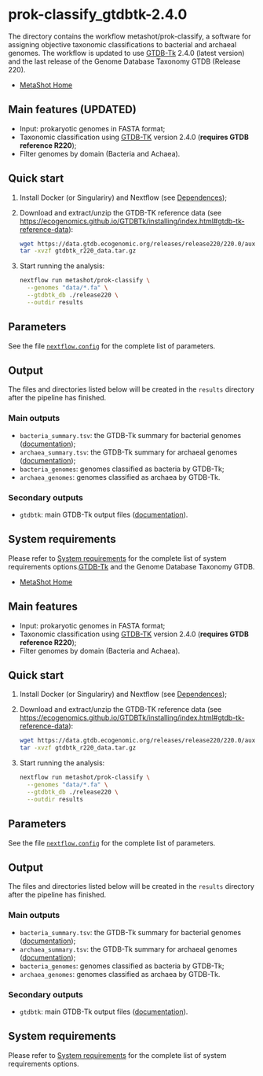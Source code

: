 # prok-classify_gtdbtk-2.4.0
The directory contains the workflow metashot/prok-classify, a software for assigning objective taxonomic classifications to bacterial and archaeal genomes. The workflow is updated to use [GTDB-Tk](https://github.com/Ecogenomics/GTDBTk) 2.4.0 (latest version) and the last release of the Genome Database Taxonomy GTDB (Release 220). 

- [MetaShot Home](https://metashot.github.io/)

## Main features (UPDATED)

- Input: prokaryotic genomes in FASTA format;
- Taxonomic classification using
  [GTDB-TK](https://github.com/Ecogenomics/GTDBTk) version 2.4.0 (**requires
  GTDB reference R220**);
- Filter genomes by domain (Bacteria and Achaea).

## Quick start

1. Install Docker (or Singulariry) and Nextflow (see
   [Dependences](https://metashot.github.io/#dependencies));
1. Download and extract/unzip the GTDB-TK reference data (see
   https://ecogenomics.github.io/GTDBTk/installing/index.html#gtdb-tk-reference-data):
   
   ```bash
   wget https://data.gtdb.ecogenomic.org/releases/release220/220.0/auxillary_files/gtdbtk_package/full_package/gtdbtk_r220_data.tar.gz
   tar -xvzf gtdbtk_r220_data.tar.gz
   ```
1. Start running the analysis:

   ```bash
   nextflow run metashot/prok-classify \
     --genomes "data/*.fa" \
     --gtdbtk_db ./release220 \
     --outdir results
   ```

## Parameters
See the file [`nextflow.config`](nextflow.config) for the complete list of
parameters.

## Output
The files and directories listed below will be created in the `results` directory
after the pipeline has finished.

### Main outputs
- `bacteria_summary.tsv`: the GTDB-Tk summary for bacterial genomes
  ([documentation](https://ecogenomics.github.io/GTDBTk/files/summary.tsv.html));
- `archaea_summary.tsv`: the GTDB-Tk summary for archaeal genomes
  ([documentation](https://ecogenomics.github.io/GTDBTk/files/summary.tsv.html));
- `bacteria_genomes`: genomes classified as bacteria by GTDB-Tk;
- `archaea_genomes`: genomes classified as archaea by GTDB-Tk.

### Secondary outputs
- `gtdbtk`: main GTDB-Tk output files
  ([documentation](https://ecogenomics.github.io/GTDBTk/files/index.html)).

## System requirements
Please refer to [System
requirements](https://metashot.github.io/#system-requirements) for the complete
list of system requirements options.[GTDB-Tk](https://github.com/Ecogenomics/GTDBTk) and the Genome Database
Taxonomy GTDB.

- [MetaShot Home](https://metashot.github.io/)

## Main features

- Input: prokaryotic genomes in FASTA format;
- Taxonomic classification using
  [GTDB-TK](https://github.com/Ecogenomics/GTDBTk) version 2.4.0 (**requires
  GTDB reference R220**);
- Filter genomes by domain (Bacteria and Achaea).

## Quick start

1. Install Docker (or Singulariry) and Nextflow (see
   [Dependences](https://metashot.github.io/#dependencies));
1. Download and extract/unzip the GTDB-TK reference data (see
   https://ecogenomics.github.io/GTDBTk/installing/index.html#gtdb-tk-reference-data):
   
   ```bash
   wget https://data.gtdb.ecogenomic.org/releases/release220/220.0/auxillary_files/gtdbtk_package/full_package/gtdbtk_r220_data.tar.gz
   tar -xvzf gtdbtk_r220_data.tar.gz
   ```
1. Start running the analysis:

   ```bash
   nextflow run metashot/prok-classify \
     --genomes "data/*.fa" \
     --gtdbtk_db ./release220 \
     --outdir results
   ```

## Parameters
See the file [`nextflow.config`](nextflow.config) for the complete list of
parameters.

## Output
The files and directories listed below will be created in the `results` directory
after the pipeline has finished.

### Main outputs
- `bacteria_summary.tsv`: the GTDB-Tk summary for bacterial genomes
  ([documentation](https://ecogenomics.github.io/GTDBTk/files/summary.tsv.html));
- `archaea_summary.tsv`: the GTDB-Tk summary for archaeal genomes
  ([documentation](https://ecogenomics.github.io/GTDBTk/files/summary.tsv.html));
- `bacteria_genomes`: genomes classified as bacteria by GTDB-Tk;
- `archaea_genomes`: genomes classified as archaea by GTDB-Tk.

### Secondary outputs
- `gtdbtk`: main GTDB-Tk output files
  ([documentation](https://ecogenomics.github.io/GTDBTk/files/index.html)).

## System requirements
Please refer to [System
requirements](https://metashot.github.io/#system-requirements) for the complete
list of system requirements options.
